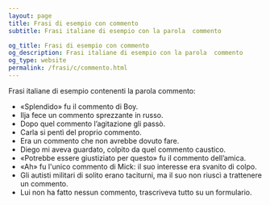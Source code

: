 ```yaml
---
layout: page
title: Frasi di esempio con commento 
subtitle: Frasi italiane di esempio con la parola  commento

og_title: Frasi di esempio con commento 
og_description: Frasi italiane di esempio con la parola  commento
og_type: website
permalink: /frasi/c/commento.html
---
```


Frasi italiane di esempio contenenti la parola commento:


- «Splendido» fu il commento di Boy.
- Ilja fece un commento sprezzante in russo.
- Dopo quel commento l’agitazione gli passò.
- Carla si pentì del proprio commento.
- Era un commento che non avrebbe dovuto fare.
- Diego mi aveva guardato, colpito da quel commento caustico.
- «Potrebbe essere giustiziato per questo» fu il commento dell’amica.
- «Ah» fu l'unico commento di Mick: il suo interesse era svanito di colpo.
- Gli autisti militari di solito erano taciturni, ma il suo non riuscì a trattenere un commento.
- Lui non ha fatto nessun commento, trascriveva tutto su un formulario.

